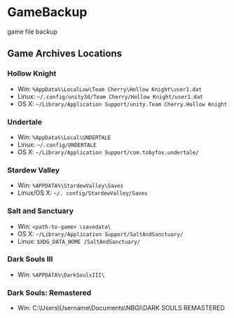 # GameBackup
game file backup

## Game Archives Locations
### Hollow Knight
- Win: `%AppData%\LocalLow\Team Cherry\Hollow Knight\user1.dat`
- Linux: `~/.config/unity3d/Team Cherry/Hollow Knight/user1.dat`
- OS X: `~/Library/Application Support/unity.Team Cherry.Hollow Knight`

### Undertale
- Win: `%AppData%\Local\UNDERTALE`
- Linux: `~/.config/UNDERTALE`
- OS X: `~/Library/Application Support/com.tobyfox.undertale/`
### Stardew Valley

* Win: `%APPDATA%\StardewValley\Saves`
* Linux/OS X: `~/. config/StardewValley/Saves`

### Salt and Sanctuary
* Win: `<path-to-game> \savedata\`
* OS X: `~/Library/Application Support/SaltAndSanctuary/`
* Linux: `$XDG_DATA_HOME /SaltAndSanctuary/`

### Dark Souls III
* Win: `%APPDATA%\DarkSoulsIII\`

### Dark Souls: Remastered
* Win: C:\Users\Username\Documents\NBGI\DARK SOULS REMASTERED